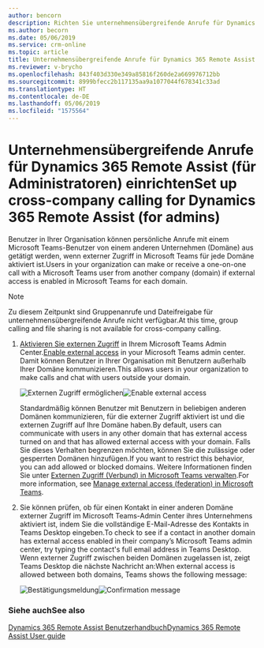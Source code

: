 ```yaml
---
author: bencorn
description: Richten Sie unternehmensübergreifende Anrufe für Dynamics 365 Remote Assist ein, indem Sie externen Zugriff im Microsoft Teams-Administratorcenter aktivieren.
ms.author: becorn
ms.date: 05/06/2019
ms.service: crm-online
ms.topic: article
title: Unternehmensübergreifende Anrufe für Dynamics 365 Remote Assist einrichten
ms.reviewer: v-brycho
ms.openlocfilehash: 843f403d330e349a85816f260de2a669976712bb
ms.sourcegitcommit: 8999bfecc2b117135aa9a1077044f678341c33ad
ms.translationtype: HT
ms.contentlocale: de-DE
ms.lasthandoff: 05/06/2019
ms.locfileid: "1575564"
---
```

# <a name="set-up-cross-company-calling-for-dynamics-365-remote-assist-for-admins"></a><span data-ttu-id="002d4-103">Unternehmensübergreifende Anrufe für Dynamics 365 Remote Assist (für Administratoren) einrichten</span><span class="sxs-lookup"><span data-stu-id="002d4-103">Set up cross-company calling for Dynamics 365 Remote Assist (for admins)</span></span>

<span data-ttu-id="002d4-104">Benutzer in Ihrer Organisation können persönliche Anrufe mit einem Microsoft Teams-Benutzer von einem anderen Unternehmen (Domäne) aus getätigt werden, wenn externer Zugriff in Microsoft Teams für jede Domäne aktiviert ist.</span><span class="sxs-lookup"><span data-stu-id="002d4-104">Users in your organization can make or receive a one-on-one call with a Microsoft Teams user from another company (domain) if external access is enabled in Microsoft Teams for each domain.</span></span> 

> [!NOTE]
> <span data-ttu-id="002d4-105">Zu diesem Zeitpunkt sind Gruppenanrufe und Dateifreigabe für unternehmensübergreifende Anrufe nicht verfügbar.</span><span class="sxs-lookup"><span data-stu-id="002d4-105">At this time, group calling and file sharing is not available for cross-company calling.</span></span>

1.  <span data-ttu-id="002d4-106">[Aktivieren Sie externen Zugriff](https://docs.microsoft.com/microsoftteams/manage-external-access) in Ihrem Microsoft Teams Admin Center.</span><span class="sxs-lookup"><span data-stu-id="002d4-106">[Enable external access](https://docs.microsoft.com/microsoftteams/manage-external-access) in your Microsoft Teams admin center.</span></span> <span data-ttu-id="002d4-107">Damit können Benutzer in Ihrer Organisation mit Benutzern außerhalb Ihrer Domäne kommunizieren.</span><span class="sxs-lookup"><span data-stu-id="002d4-107">This allows users in your organization to make calls and chat with users outside your domain.</span></span>

    <span data-ttu-id="002d4-108">![Externen Zugriff ermöglichen](media/enable-external-access.PNG "Externen Zugriff ermöglichen")</span><span class="sxs-lookup"><span data-stu-id="002d4-108">![Enable external access](media/enable-external-access.PNG "Enable external access")</span></span>
 
    <span data-ttu-id="002d4-109">Standardmäßig können Benutzer mit Benutzern in beliebigen anderen Domänen kommunizieren, für die externer Zugriff aktiviert ist und die externen Zugriff auf Ihre Domäne haben.</span><span class="sxs-lookup"><span data-stu-id="002d4-109">By default, users can communicate with users in any other domain that has external access turned on and that has allowed external access with your domain.</span></span> <span data-ttu-id="002d4-110">Falls Sie dieses Verhalten begrenzen möchten, können Sie die zulässige oder gesperrten Domänen hinzufügen.</span><span class="sxs-lookup"><span data-stu-id="002d4-110">If you want to restrict this behavior, you can add allowed or blocked domains.</span></span> <span data-ttu-id="002d4-111">Weitere Informationen finden Sie unter [Externen Zugriff (Verbund) in Microsoft Teams verwalten](https://docs.microsoft.com/microsoftteams/manage-external-access).</span><span class="sxs-lookup"><span data-stu-id="002d4-111">For more information, see [Manage external access (federation) in Microsoft Teams](https://docs.microsoft.com/microsoftteams/manage-external-access).</span></span>

2.  <span data-ttu-id="002d4-112">Sie können prüfen, ob für einen Kontakt in einer anderen Domäne externer Zugriff im Microsoft Teams-Admin Center ihres Unternehmens aktiviert ist, indem Sie die vollständige E-Mail-Adresse des Kontakts in Teams Desktop eingeben.</span><span class="sxs-lookup"><span data-stu-id="002d4-112">To check to see if a contact in another domain has external access enabled in their company’s Microsoft Teams admin center, try typing the contact's full email address in Teams Desktop.</span></span> <span data-ttu-id="002d4-113">Wenn externer Zugriff zwischen beiden Domänen zugelassen ist, zeigt Teams Desktop die nächste Nachricht an:</span><span class="sxs-lookup"><span data-stu-id="002d4-113">When external access is allowed between both domains, Teams shows the following message:</span></span>

    <span data-ttu-id="002d4-114">![Bestätigungsmeldung](media/access-enabled-confirmation.PNG "Bestätigungsmeldung")</span><span class="sxs-lookup"><span data-stu-id="002d4-114">![Confirmation message](media/access-enabled-confirmation.PNG "Confirmation message")</span></span>
 
### <a name="see-also"></a><span data-ttu-id="002d4-115">Siehe auch</span><span class="sxs-lookup"><span data-stu-id="002d4-115">See also</span></span>

[<span data-ttu-id="002d4-116">Dynamics 365 Remote Assist Benutzerhandbuch</span><span class="sxs-lookup"><span data-stu-id="002d4-116">Dynamics 365 Remote Assist User guide</span></span>](https://docs.microsoft.com/dynamics365/mixed-reality/remote-assist/user-guide#make-and-receive-calls)
